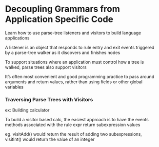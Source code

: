# Decoupling Grammars from Application Specific Code

Learn how to use parse-tree listeners and visitors to build language applications

A listener is an object that responds to rule entry and exit events triggered by a parse-tree walker as it discovers and finishes nodes

To support situations where an application must control how a tree is walked, parse trees also support visitors

It’s often most convenient and good programming practice to pass around arguments and return values, rather than using fields or other global variables

### Traversing Parse Trees with Visitors

ex: Building calculator

To build a visitor based calc, the easiest approach is to have the events methods associated with the rule expr return subexpression values

eg. visitAdd() would return the result of adding two subexpressions, visitInt() would return the value of an integer